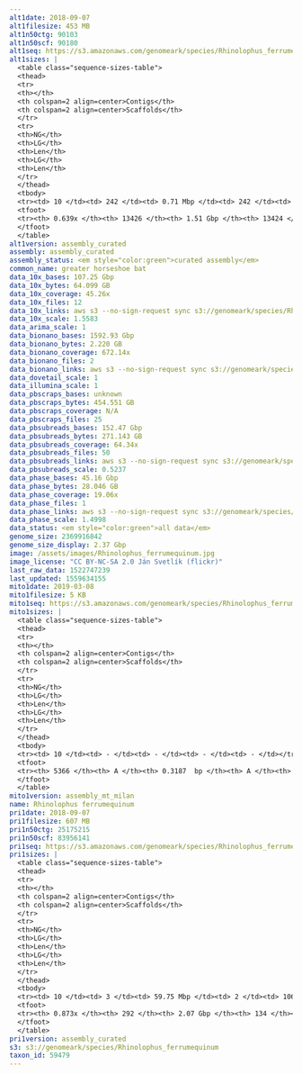 ```yaml
---
alt1date: 2018-09-07
alt1filesize: 453 MB
alt1n50ctg: 90103
alt1n50scf: 90180
alt1seq: https://s3.amazonaws.com/genomeark/species/Rhinolophus_ferrumequinum/mRhiFer1/assembly_curated/mRhiFer1.alt.cur.20180907.fasta.gz
alt1sizes: |
  <table class="sequence-sizes-table">
  <thead>
  <tr>
  <th></th>
  <th colspan=2 align=center>Contigs</th>
  <th colspan=2 align=center>Scaffolds</th>
  </tr>
  <tr>
  <th>NG</th>
  <th>LG</th>
  <th>Len</th>
  <th>LG</th>
  <th>Len</th>
  </tr>
  </thead>
  <tbody>
  <tr><td> 10 </td><td> 242 </td><td> 0.71 Mbp </td><td> 242 </td><td> 0.71 Mbp </td></tr>  <tr><td> 20 </td><td> 648 </td><td> 0.48 Mbp </td><td> 648 </td><td> 0.48 Mbp </td></tr>  <tr><td> 30 </td><td> 1250 </td><td> 0.33 Mbp </td><td> 1250 </td><td> 0.33 Mbp </td></tr>  <tr><td> 40 </td><td> 2162 </td><td> 0.20 Mbp </td><td> 2162 </td><td> 0.20 Mbp </td></tr>  <tr style="background-color:#cccccc;"><td> 50 </td><td> 3838 </td><td> 90.10 Kbp </td><td> 3838 </td><td> 90.18 Kbp </td></tr>  <tr><td> 60 </td><td> 9121 </td><td> 29.05 Kbp </td><td> 9119 </td><td> 29.05 Kbp </td></tr>  <tr><td> 70 </td><td> - </td><td> - </td><td> - </td><td> - </td></tr>  <tr><td> 80 </td><td> - </td><td> - </td><td> - </td><td> - </td></tr>  <tr><td> 90 </td><td> - </td><td> - </td><td> - </td><td> - </td></tr>  <tr><td> 100 </td><td> - </td><td> - </td><td> - </td><td> - </td></tr>  </tbody>
  <tfoot>
  <tr><th> 0.639x </th><th> 13426 </th><th> 1.51 Gbp </th><th> 13424 </th><th> 1.51 Gbp </th></tr>
  </tfoot>
  </table>
alt1version: assembly_curated
assembly: assembly_curated
assembly_status: <em style="color:green">curated assembly</em>
common_name: greater horseshoe bat
data_10x_bases: 107.25 Gbp
data_10x_bytes: 64.099 GB
data_10x_coverage: 45.26x
data_10x_files: 12
data_10x_links: aws s3 --no-sign-request sync s3://genomeark/species/Rhinolophus_ferrumequinum/mRhiFer1/genomic_data/10x/ .<br>
data_10x_scale: 1.5583
data_arima_scale: 1
data_bionano_bases: 1592.93 Gbp
data_bionano_bytes: 2.220 GB
data_bionano_coverage: 672.14x
data_bionano_files: 2
data_bionano_links: aws s3 --no-sign-request sync s3://genomeark/species/Rhinolophus_ferrumequinum/mRhiFer1/genomic_data/bionano/ .<br>
data_dovetail_scale: 1
data_illumina_scale: 1
data_pbscraps_bases: unknown
data_pbscraps_bytes: 454.551 GB
data_pbscraps_coverage: N/A
data_pbscraps_files: 25
data_pbsubreads_bases: 152.47 Gbp
data_pbsubreads_bytes: 271.143 GB
data_pbsubreads_coverage: 64.34x
data_pbsubreads_files: 50
data_pbsubreads_links: aws s3 --no-sign-request sync s3://genomeark/species/Rhinolophus_ferrumequinum/mRhiFer1/genomic_data/pacbio/ . --exclude "*scraps.bam*"<br>
data_pbsubreads_scale: 0.5237
data_phase_bases: 45.16 Gbp
data_phase_bytes: 28.046 GB
data_phase_coverage: 19.06x
data_phase_files: 1
data_phase_links: aws s3 --no-sign-request sync s3://genomeark/species/Rhinolophus_ferrumequinum/mRhiFer1/genomic_data/phase/ .<br>
data_phase_scale: 1.4998
data_status: <em style="color:green">all data</em>
genome_size: 2369916842
genome_size_display: 2.37 Gbp
image: /assets/images/Rhinolophus_ferrumequinum.jpg
image_license: "CC BY-NC-SA 2.0 Ján Svetlík (flickr)"
last_raw_data: 1522747239
last_updated: 1559634155
mito1date: 2019-03-08
mito1filesize: 5 KB
mito1seq: https://s3.amazonaws.com/genomeark/species/Rhinolophus_ferrumequinum/mRhiFer1/assembly_mt_milan/mRhiFer1.MT.20190308.fasta.gz
mito1sizes: |
  <table class="sequence-sizes-table">
  <thead>
  <tr>
  <th></th>
  <th colspan=2 align=center>Contigs</th>
  <th colspan=2 align=center>Scaffolds</th>
  </tr>
  <tr>
  <th>NG</th>
  <th>LG</th>
  <th>Len</th>
  <th>LG</th>
  <th>Len</th>
  </tr>
  </thead>
  <tbody>
  <tr><td> 10 </td><td> - </td><td> - </td><td> - </td><td> - </td></tr>  <tr><td> 20 </td><td> - </td><td> - </td><td> - </td><td> - </td></tr>  <tr><td> 30 </td><td> - </td><td> - </td><td> - </td><td> - </td></tr>  <tr><td> 40 </td><td> - </td><td> - </td><td> - </td><td> - </td></tr>  <tr style="background-color:#cccccc;"><td> 50 </td><td> - </td><td style="background-color:#ff8888;"> - </td><td> - </td><td style="background-color:#ff8888;"> - </td></tr>  <tr><td> 60 </td><td> - </td><td> - </td><td> - </td><td> - </td></tr>  <tr><td> 70 </td><td> - </td><td> - </td><td> - </td><td> - </td></tr>  <tr><td> 80 </td><td> - </td><td> - </td><td> - </td><td> - </td></tr>  <tr><td> 90 </td><td> - </td><td> - </td><td> - </td><td> - </td></tr>  <tr><td> 100 </td><td> - </td><td> - </td><td> - </td><td> - </td></tr>  </tbody>
  <tfoot>
  <tr><th> 5366 </th><th> A </th><th> 0.3187  bp </th><th> A </th><th> 0.3187  bp </th></tr>
  </tfoot>
  </table>
mito1version: assembly_mt_milan
name: Rhinolophus ferrumequinum
pri1date: 2018-09-07
pri1filesize: 607 MB
pri1n50ctg: 25175215
pri1n50scf: 83956141
pri1seq: https://s3.amazonaws.com/genomeark/species/Rhinolophus_ferrumequinum/mRhiFer1/assembly_curated/mRhiFer1.pri.cur.20180907.fasta.gz
pri1sizes: |
  <table class="sequence-sizes-table">
  <thead>
  <tr>
  <th></th>
  <th colspan=2 align=center>Contigs</th>
  <th colspan=2 align=center>Scaffolds</th>
  </tr>
  <tr>
  <th>NG</th>
  <th>LG</th>
  <th>Len</th>
  <th>LG</th>
  <th>Len</th>
  </tr>
  </thead>
  <tbody>
  <tr><td> 10 </td><td> 3 </td><td> 59.75 Mbp </td><td> 2 </td><td> 106.21 Mbp </td></tr>  <tr><td> 20 </td><td> 7 </td><td> 51.12 Mbp </td><td> 4 </td><td> 101.15 Mbp </td></tr>  <tr><td> 30 </td><td> 12 </td><td> 40.32 Mbp </td><td> 6 </td><td> 97.57 Mbp </td></tr>  <tr><td> 40 </td><td> 19 </td><td> 32.48 Mbp </td><td> 9 </td><td> 89.12 Mbp </td></tr>  <tr style="background-color:#cccccc;"><td> 50 </td><td> 27 </td><td style="background-color:#88ff88;"> 25.18 Mbp </td><td> 11 </td><td style="background-color:#88ff88;"> 83.96 Mbp </td></tr>  <tr><td> 60 </td><td> 39 </td><td> 16.72 Mbp </td><td> 15 </td><td> 66.94 Mbp </td></tr>  <tr><td> 70 </td><td> 56 </td><td> 10.68 Mbp </td><td> 19 </td><td> 55.57 Mbp </td></tr>  <tr><td> 80 </td><td> 85 </td><td> 5.27 Mbp </td><td> 23 </td><td> 44.82 Mbp </td></tr>  <tr><td> 90 </td><td> - </td><td> - </td><td> - </td><td> - </td></tr>  <tr><td> 100 </td><td> - </td><td> - </td><td> - </td><td> - </td></tr>  </tbody>
  <tfoot>
  <tr><th> 0.873x </th><th> 292 </th><th> 2.07 Gbp </th><th> 134 </th><th> 2.08 Gbp </th></tr>
  </tfoot>
  </table>
pri1version: assembly_curated
s3: s3://genomeark/species/Rhinolophus_ferrumequinum
taxon_id: 59479
---
```

